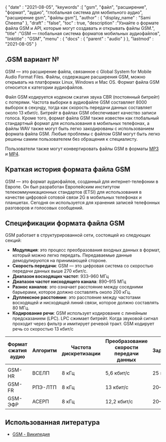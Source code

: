 {
  "date" : "2021-08-05",
  "keywords" :[ "gsm", "файл", "расширение", "формат", "аудио", "глобальная система для мобильного аудио", "расширение gsm", "файлы gsm"],
  "author" : {
    "display_name" : "Sami Cheema"
},
  "draft" : "false",
  "toc" : true,
  "description" :"Узнайте о формате файла GSM и API, которые могут создавать и открывать файлы GSM.",
  "title" :"GSM — глобальная система форматов мобильных аудиофайлов",
  "linktitle" : "GSM",
  "menu" : {
    "docs" : {
      "parent" : "audio"
}
},
  "lastmod" : "2021-08-05"
}

## .GSM вариант №

GSM — это расширение файла, связанное с Global System for Mobile Audio Format Files. Файлы, содержащие расширения GSM, можно открывать на платформах Linux, Windows и Mac OS. Формат файла GSM относится к категории аудиофайлов.

Файл GSM кодируется кодеком сжатия звука CBR (постоянный битрейт) с потерями. Частота выборки в аудиофайле GSM составляет 8000 выборок в секунду, тогда как скорость передачи данных составляет около 13 кбит/с. Битрейт в файлах GSM обеспечивает качество записи голоса. Кроме того, формат файла GSM также известен как глобальный стандартный формат для использования в мобильных телефонах, а файлы WAV также могут быть легко закодированы с использованием формата файла GSM. Любые проблемы с файлом GSM могут быть легко решены самим пользователем без обращения к специалисту.

Пользователи также могут конвертировать файлы GSM в форматы [MP3](/ru/audio/mp3/) и [MP4](/ru/video/mp4/).

## Краткая история формата файла GSM

GSM — это формат аудиофайлов, созданный для интернет-телефонии в Европе. Он был разработан Европейским институтом телекоммуникационных стандартов (ETSI) для использования в качестве цифровой сотовой связи 2G в мобильных телефонах и планшетах. Сегодня он используется для хранения записей телефонных разговоров и голосовых сообщений.

## Спецификации формата файла GSM ##

GSM работает в структурированной сети, состоящей из следующих секций:

- **Модуляция**: это процесс преобразования входных данных в формат, который можно легко передать. Передаваемые данные демодулируются на принимающей стороне.
- **Скорость передачи**: GSM — это цифровая система со скоростью передачи данных выше 270 кбит/с.
- **Диапазон восходящих частот**: 933–960 МГц
- **Диапазон частот нисходящего канала**: 890–915 МГц
- **Разнос каналов**: это означает расстояние между соседними барьерами, которое должно составлять около 200 кГц.
- **Дуплексное расстояние**: это расстояние между частотами восходящей и нисходящей линий связи, которое должно составлять 80 МГц.
- **Кодирование речи**: GSM использует кодирование с линейным предсказанием (LPC). LPC сжимает битрейт. Когда звуковой сигнал проходит через фильтр и имитирует речевой тракт. GSM кодирует речь со скоростью 13 кбит/с

| Формат сжатия аудио | Алгоритм | Частота дискретизации | Преобразование скорости передачи данных | Задержка | ЦБ РФ | ВБР | Стерео | Многоканальный |
| ------------------------ | --------- | ----------- | ------------------ | -------- | --- | --- | ------ | ------------ |
| |
| GSM-HR | ВСЕЛП | 8 кГц | 5,6 кбит/с | 25 мс | Да | Нет | Нет | Нет |
| GSM-FR | РПЭ-ЛТП | 8 кГц | 13 кбит/с | 20–30 мс | Да | Нет | Нет | Нет |
| GSM-ЭФР | АСЕРП | 8 кГц | 12,2 кбит/с | 20–30 мс | Да | Нет | Нет | Нет |

## Использованная литература ##

* [GSM - Википедия](https://en.wikipedia.org/wiki/Comparison_of_audio_coding_formats)

